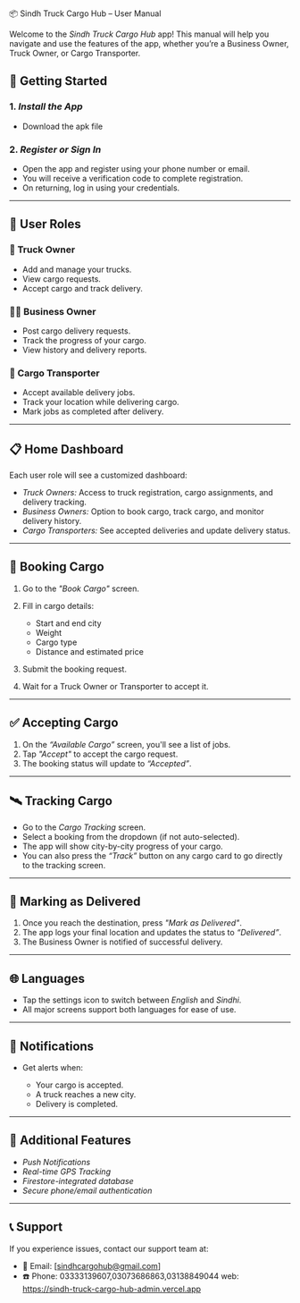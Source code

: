 📦 Sindh Truck Cargo Hub – User Manual

Welcome to the *Sindh Truck Cargo Hub* app! This manual will help you navigate and use the features of the app, whether you’re a Business Owner, Truck Owner, or Cargo Transporter.

## 🔐 Getting Started

### 1. *Install the App*

* Download the apk file 

### 2. *Register or Sign In*

* Open the app and register using your phone number or email.
* You will receive a verification code to complete registration.
* On returning, log in using your credentials.

---

## 👥 User Roles

### 🚛 Truck Owner

* Add and manage your trucks.
* View cargo requests.
* Accept cargo and track delivery.

### 🧑‍💼 Business Owner

* Post cargo delivery requests.
* Track the progress of your cargo.
* View history and delivery reports.

### 🚚 Cargo Transporter

* Accept available delivery jobs.
* Track your location while delivering cargo.
* Mark jobs as completed after delivery.

---

## 📋 Home Dashboard

Each user role will see a customized dashboard:

* *Truck Owners:* Access to truck registration, cargo assignments, and delivery tracking.
* *Business Owners:* Option to book cargo, track cargo, and monitor delivery history.
* *Cargo Transporters:* See accepted deliveries and update delivery status.

---

## 🚚 Booking Cargo

1. Go to the *"Book Cargo"* screen.
2. Fill in cargo details:

   * Start and end city
   * Weight
   * Cargo type
   * Distance and estimated price
3. Submit the booking request.
4. Wait for a Truck Owner or Transporter to accept it.

---

## ✅ Accepting Cargo

1. On the *“Available Cargo”* screen, you'll see a list of jobs.
2. Tap *"Accept"* to accept the cargo request.
3. The booking status will update to *“Accepted”*.

---

## 🛰️ Tracking Cargo

* Go to the *Cargo Tracking* screen.
* Select a booking from the dropdown (if not auto-selected).
* The app will show city-by-city progress of your cargo.
* You can also press the *“Track”* button on any cargo card to go directly to the tracking screen.

---

## 📍 Marking as Delivered

1. Once you reach the destination, press *"Mark as Delivered"*.
2. The app logs your final location and updates the status to *“Delivered”*.
3. The Business Owner is notified of successful delivery.

---

## 🌐 Languages

* Tap the settings icon to switch between *English* and *Sindhi*.
* All major screens support both languages for ease of use.

---

## 🔔 Notifications

* Get alerts when:

  * Your cargo is accepted.
  * A truck reaches a new city.
  * Delivery is completed.

---

## 🔧 Additional Features

* *Push Notifications*
* *Real-time GPS Tracking*
* *Firestore-integrated database*
* *Secure phone/email authentication*

---

## 📞 Support

If you experience issues, contact our support team at:

* 📧 Email: [sindhcargohub@gmail.com]
* ☎️ Phone: 03333139607,03073686863,03138849044
web: https://sindh-truck-cargo-hub-admin.vercel.app
